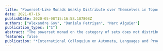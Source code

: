 ```yaml
---
title: "Powerset-Like Monads Weakly Distribute over Themselves in Toposes and Compact Hausdorff Spaces"
date: 2021-07-16
publishDate: 2020-05-08T15:16:58.187808Z
authors: ["Alexandre Goy", "Daniela Petrişan", "Marc Aiguier"]
publication_types: ["1"]
abstract: "The powerset monad on the category of sets does not distribute over itself. Nevertheless a weaker form of distributive law of the powerset monad over itself exists and it essentially stems from the canonical Egli-Milner extension of the powerset to the category of relations. On the other hand, any regular category yields a category of relations, and some regular categories also possess a powerset-like monad, as is the Vietoris monad on compact Hausdorff spaces. We derive the Egli-Milner extension in three different frameworks: sets, toposes, and compact Hausdorff spaces. We prove that it corresponds to a monotone weak distributive law in each case by showing that the multiplication extends to relations but the unit does not. We provide an application to coalgebraic determinization of alternating automata."
featured: false
publication: "*International Colloquium on Automata, Languages and Programming*"
---
```


